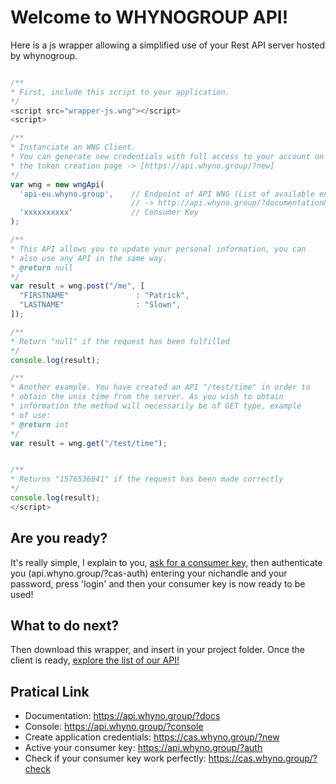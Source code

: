 # Welcome to WHYNOGROUP API!
Here is a js wrapper allowing a simplified use of your Rest API server hosted by whynogroup.

```js

/**
* First, include this script to your application.
*/
<script src="wrapper-js.wng"></script>
<script>

/**
* Instanciate an WNG Client.
* You can generate new credentials with full access to your account on
* the token creation page -> [https://api.whyno.group/?new]
*/
var wng = new wngApi(
  'api-eu.whyno.group',    // Endpoint of API WNG (List of available endpoints) 
                           // -> http://api.whyno.group/?documentation&endpointList
  'xxxxxxxxxx'             // Consumer Key
);

/**
* This API allows you to update your personal information, you can 
* also use any API in the same way.
* @return null
*/
var result = wng.post("/me", [
  "FIRSTNAME"               : "Patrick",
  "LASTNAME"                : "Slown", 
]);

/**
* Return "null" if the request has been fulfilled
*/
console.log(result);

/**
* Another example. You have created an API "/test/time" in order to
* obtain the unix time from the server. As you wish to obtain 
* information the method will necessarily be of GET type, example 
* of use:
* @return int
*/
var result = wng.get("/test/time");


/**
* Returns "1576536041" if the request has been made correctly
*/
console.log(result);
</script>
```

Are you ready?
----------
It's really simple, I explain to you, [ask for a consumer key](https://api.whyno.group/?new), then authenticate you (api.whyno.group/?cas-auth) 
entering your nichandle and your password, press 'login' and then your consumer key is now ready to be used!

What to do next?
----------
Then download this wrapper, and insert in your project folder. Once the client is ready, [explore the list of our API!](https://api.whyno.group/?console)

Pratical Link
----------
* Documentation: https://api.whyno.group/?docs
* Console: https://api.whyno.group/?console
* Create application credentials: https://cas.whyno.group/?new
* Active your consumer key: https://api.whyno.group/?auth
* Check if your consumer key work perfectly: https://cas.whyno.group/?check

